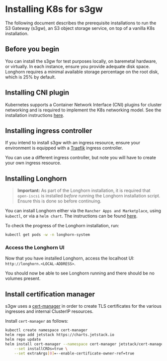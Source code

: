 <!-- markdownlint-disable no-duplicate-heading -->
# Installing K8s for s3gw

The following document describes the prerequisite installations to run the
S3 Gateway (s3gw), an S3 object storage service, on top of a vanilla K8s
installation.

## Before you begin

You can install the s3gw for test purposes locally, on baremetal hardware,
or virtually. In each instance, ensure you provide adequate disk space.
Longhorn requires a minimal available storage percentage on the root disk,
which is 25% by default.

## Installing CNI plugin

Kubernetes supports a Container Network Interface (CNI) plugins for cluster
networking and is required to implement the K8s networking model.
See the installation instructions [here](https://kubernetes.io/docs/concepts/extend-kubernetes/compute-storage-net/network-plugins/).

## Installing ingress controller

If you intend to install s3gw with an ingress resource, ensure your
environment is equipped with a [Traefik](https://helm.traefik.io/traefik)
ingress controller.

You can use a different ingress controller, but note you will have to
create your own ingress resource.

## Installing Longhorn

> **Important:** As part of the Longhorn installation, it is required that
> `open-iscsi` is installed *before* running the Longhorn installation script.
> Ensure this is done so before continuing.

You can install Longhorn either via the `Rancher Apps and Marketplace`,
using `kubectl`, or via a `helm chart`. The instructions can be found
[here](https://longhorn.io/docs/1.4.2/deploy/install/).

To check the progress of the Longhorn installation, run:

```bash
kubectl get pods -w -n longhorn-system
```

### Access the Longhorn UI

Now that you have installed Longhorn, access the localhost UI:
`http://longhorn.<LOCAL-ADDRESS>`.

You should now be able to see Longhorn running and there should be no volumes
present.

## Install certification manager

s3gw uses a [cert-manager](https://cert-manager.io/) in order to create TLS
certificates for the various ingresses and internal ClusterIP resources.

Install `cert-manager` as follows:

```bash
kubectl create namespace cert-manager
helm repo add jetstack https://charts.jetstack.io
helm repo update
helm install cert-manager --namespace cert-manager jetstack/cert-manager \
    --set installCRDs=true \
    --set extraArgs[0]=--enable-certificate-owner-ref=true
```
